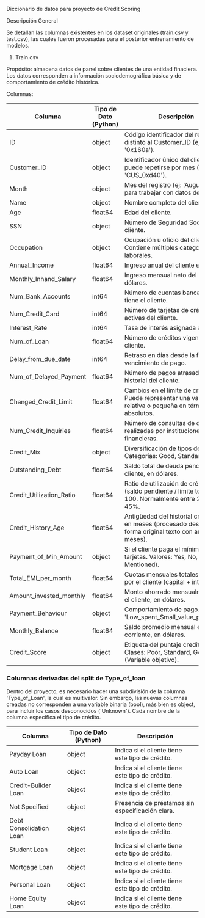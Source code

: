 Diccionario de datos para proyecto de Credit Scoring

Descripción General

Se detallan las columnas existentes en los dataset originales (train.csv y test.csv), las cuales fueron procesadas para el posterior entrenamiento de modelos.

1. Train.csv

Propósito: almacena datos de panel sobre clientes de una entidad finaciera. Los datos corresponden a información sociodemográfica básica y de comportamiento de crédito histórica.

Columnas:

| Columna | Tipo de Dato (Python) | Descripción |
| --- | --- | --- |
| ID | object | Código identificador del registro, distinto al Customer_ID (ej: '0x160a'). |
| Customer_ID | object | Identificador único del cliente, que puede repetirse por mes (ej: 'CUS_0xd40'). |
| Month | object | Mes del registro (ej: 'August'). Útil para trabajar con datos de panel. |
| Name | object | Nombre completo del cliente. |
| Age | float64 | Edad del cliente. |
| SSN | object | Número de Seguridad Social del cliente. |
| Occupation | object | Ocupación u oficio del cliente. Contiene múltiples categorías laborales. |
| Annual_Income | float64 | Ingreso anual del cliente en dólares. |
| Monthly_Inhand_Salary | float64 | Ingreso mensual neto del cliente, en dólares. |
| Num_Bank_Accounts | int64 | Número de cuentas bancarias que tiene el cliente. |
| Num_Credit_Card | int64 | Número de tarjetas de crédito activas del cliente. |
| Interest_Rate | int64 | Tasa de interés asignada al cliente. |
| Num_of_Loan | float64 | Número de créditos vigentes del cliente. |
| Delay_from_due_date | int64 | Retraso en días desde la fecha de vencimiento de pago. |
| Num_of_Delayed_Payment | float64 | Número de pagos atrasados en el historial del cliente. |
| Changed_Credit_Limit | float64 | Cambios en el límite de crédito. Puede representar una variación relativa o pequeña en términos absolutos. |
| Num_Credit_Inquiries | float64 | Número de consultas de crédito realizadas por instituciones financieras. |
| Credit_Mix | object | Diversificación de tipos de crédito. Categorías: Good, Standard, Bad. |
| Outstanding_Debt | float64 | Saldo total de deuda pendiente del cliente, en dólares. |
| Credit_Utilization_Ratio | float64 | Ratio de utilización de crédito: (saldo pendiente / límite total) * 100. Normalmente entre 25% y 45%. |
| Credit_History_Age | float64 | Antigüedad del historial crediticio en meses (procesado desde su forma original texto con años y meses). |
| Payment_of_Min_Amount | object | Si el cliente paga el mínimo en sus tarjetas. Valores: Yes, No, NM (Not Mentioned). |
| Total_EMI_per_month | float64 | Cuotas mensuales totales pagadas por el cliente (capital + intereses). |
| Amount_invested_monthly | float64 | Monto ahorrado mensualmente por el cliente, en dólares. |
| Payment_Behaviour | object | Comportamiento de pago. Ej: 'Low_spent_Small_value_payments'. |
| Monthly_Balance | float64 | Saldo promedio mensual en cuenta corriente, en dólares. |
| Credit_Score | object | Etiqueta del puntaje crediticio. Clases: Poor, Standard, Good. (Variable objetivo). |

### Columnas derivadas del split de Type_of_loan

Dentro del proyecto, es necesario hacer una subdivisión de la columna 'Type_of_Loan', la cual es multivalor. Sin embargo, las nuevas columnas creadas no corresponden a una variable binaria (bool), más bien es object, para incluir los casos desconocidos ('Unknown'). Cada nombre de la columna especifica el tipo de crédito.

| Columna | Tipo de Dato (Python) | Descripción |
| --- | --- | --- |
| Payday Loan | object | Indica si el cliente tiene este tipo de crédito. |
| Auto Loan | object | Indica si el cliente tiene este tipo de crédito. |
| Credit-Builder Loan | object | Indica si el cliente tiene este tipo de crédito. |
| Not Specified | object | Presencia de préstamos sin especificación clara. |
| Debt Consolidation Loan | object | Indica si el cliente tiene este tipo de crédito. |
| Student Loan | object | Indica si el cliente tiene este tipo de crédito. |
| Mortgage Loan | object | Indica si el cliente tiene este tipo de crédito. |
| Personal Loan | object | Indica si el cliente tiene este tipo de crédito. |
| Home Equity Loan | object | Indica si el cliente tiene este tipo de crédito. |
